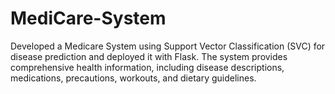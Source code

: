 # MediCare-System
Developed a Medicare System using Support Vector Classification (SVC) for disease prediction and  deployed it with Flask. The system provides comprehensive health information, including disease  descriptions, medications, precautions, workouts, and dietary guidelines. 
